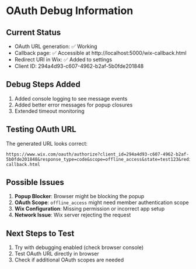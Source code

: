 # OAuth Debug Information

## Current Status
- OAuth URL generation: ✅ Working
- Callback page: ✅ Accessible at http://localhost:5000/wix-callback.html
- Redirect URI in Wix: ✅ Added to settings
- Client ID: 294a4d93-c607-4962-b2af-5b0fde201848

## Debug Steps Added
1. Added console logging to see message events
2. Added better error messages for popup closures
3. Extended timeout monitoring

## Testing OAuth URL
The generated URL looks correct:
```
https://www.wix.com/oauth/authorize?client_id=294a4d93-c607-4962-b2af-5b0fde201848&response_type=code&scope=offline_access&state=test123&redirect_uri=http%3A%2F%2Flocalhost%3A5000%2Fwix-callback.html
```

## Possible Issues
1. **Popup Blocker**: Browser might be blocking the popup
2. **OAuth Scope**: `offline_access` might need member authentication scope
3. **Wix Configuration**: Missing permission or incorrect app setup
4. **Network Issue**: Wix server rejecting the request

## Next Steps to Test
1. Try with debugging enabled (check browser console)
2. Test OAuth URL directly in browser
3. Check if additional OAuth scopes are needed